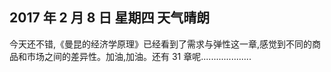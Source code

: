 ## 2017 年 2 月 8 日 星期四 天气晴朗

今天还不错,《曼昆的经济学原理》已经看到了需求与弹性这一章,感觉到不同的商品和市场之间的差异性。加油,加油。还有 31 章呢....................
